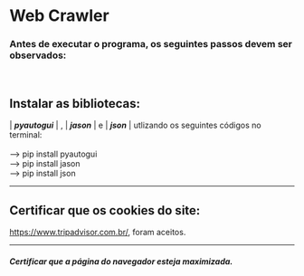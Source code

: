 <h1>Web Crawler</h1>
<h3>Antes de executar o programa, os seguintes passos devem ser observados:</h3><br>

<h2>Instalar as bibliotecas:</h2>  | <strong><i>pyautogui</strong></i> | , | <strong><i>jason</strong></i> | e | <strong><i>json</strong></i> | utlizando os seguintes códigos no terminal:<br><br>
--> pip install pyautogui<br>
--> pip install jason<br>
--> pip install json
<hr>
<h2>Certificar que os cookies do site:</h2> <a href='https://www.tripadvisor.com.br/'>https://www.tripadvisor.com.br/</a>, foram aceitos.
<hr>
<h5>Certificar que a página do navegador esteja maximizada.</h5>


 
